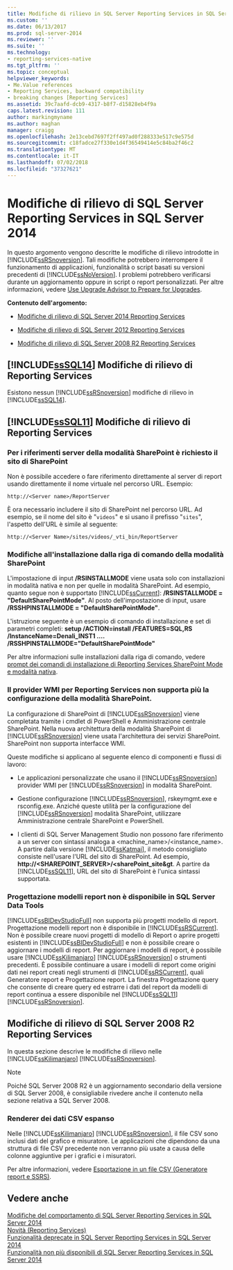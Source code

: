 ```yaml
---
title: Modifiche di rilievo in SQL Server Reporting Services in SQL Server 2014 | Microsoft Docs
ms.custom: ''
ms.date: 06/13/2017
ms.prod: sql-server-2014
ms.reviewer: ''
ms.suite: ''
ms.technology:
- reporting-services-native
ms.tgt_pltfrm: ''
ms.topic: conceptual
helpviewer_keywords:
- Me.Value references
- Reporting Services, backward compatibility
- breaking changes [Reporting Services]
ms.assetid: 39c7aafd-dcb9-4317-b8f7-d15828eb4f9a
caps.latest.revision: 111
author: markingmyname
ms.author: maghan
manager: craigg
ms.openlocfilehash: 2e13cebd7697f2ff497ad0f288333e517c9e575d
ms.sourcegitcommit: c18fadce27f330e1d4f36549414e5c84ba2f46c2
ms.translationtype: MT
ms.contentlocale: it-IT
ms.lasthandoff: 07/02/2018
ms.locfileid: "37327621"
---
```

# <a name="breaking-changes-in-sql-server-reporting-services-in-sql-server-2014"></a>Modifiche di rilievo di SQL Server Reporting Services in SQL Server 2014
  In questo argomento vengono descritte le modifiche di rilievo introdotte in [!INCLUDE[ssRSnoversion](../includes/ssrsnoversion-md.md)]. Tali modifiche potrebbero interrompere il funzionamento di applicazioni, funzionalità o script basati su versioni precedenti di [!INCLUDE[ssNoVersion](../includes/ssnoversion-md.md)]. I problemi potrebbero verificarsi durante un aggiornamento oppure in script o report personalizzati. Per altre informazioni, vedere [Use Upgrade Advisor to Prepare for Upgrades](../sql-server/install/use-upgrade-advisor-to-prepare-for-upgrades.md).  
  
 **Contenuto dell'argomento:**  
  
-   [Modifiche di rilievo di SQL Server 2014 Reporting Services](#bkmk_sql14)  
  
-   [Modifiche di rilievo di SQL Server 2012 Reporting Services](#bkmk_rc0)  
  
-   [Modifiche di rilievo di SQL Server 2008 R2 Reporting Services](#bkmk_kj)  
  
##  <a name="bkmk_sql14"></a> [!INCLUDE[ssSQL14](../includes/sssql14-md.md)] Modifiche di rilievo di Reporting Services  
 Esistono nessun [!INCLUDE[ssRSnoversion](../includes/ssrsnoversion-md.md)] modifiche di rilievo in [!INCLUDE[ssSQL14](../includes/sssql14-md.md)].  
  
##  <a name="bkmk_rc0"></a> [!INCLUDE[ssSQL11](../includes/sssql11-md.md)] Modifiche di rilievo di Reporting Services  
  
### <a name="sharepoint-mode-server-references-require-the-sharepoint-site"></a>Per i riferimenti server della modalità SharePoint è richiesto il sito di SharePoint  
 Non è possibile accedere o fare riferimento direttamente al server di report usando direttamente il nome virtuale nel percorso URL. Esempio:  
  
 `http://<Server name>/ReportServer`  
  
 È ora necessario includere il sito di SharePoint nel percorso URL. Ad esempio, se il nome del sito è "`videos`" e si usano il prefisso "`sites`", l'aspetto dell'URL è simile al seguente:  
  
 `http://<Server Name>/sites/videos/_vti_bin/ReportServer`  
  
### <a name="changes-to-sharepoint-mode-command-line-installation"></a>Modifiche all'installazione dalla riga di comando della modalità SharePoint  
 L'impostazione di input **/RSINSTALLMODE** viene usata solo con installazioni in modalità nativa e non per quelle in modalità SharePoint. Ad esempio, quanto segue non è supportato [!INCLUDE[ssCurrent](../includes/sscurrent-md.md)]: **/RSINSTALLMODE = "DefaultSharePointMode"**. Al posto dell'impostazione di input, usare **/RSSHPINSTALLMODE = "DefaultSharePointMode"**.  
  
 L'istruzione seguente è un esempio di comando di installazione e set di parametri completi: **setup /ACTION=install /FEATURES=SQL,RS /InstanceName=Denali_INST1 …. /RSSHPINSTALLMODE="DefaultSharePointMode"**  
  
 Per altre informazioni sulle installazioni dalla riga di comando, vedere [prompt dei comandi di installazione di Reporting Services SharePoint Mode e modalità nativa](install-windows/install-reporting-services-at-the-command-prompt.md).  
  
### <a name="the-reporting-services-wmi-provider-no-longer-supports-configuration-of-sharepoint-mode"></a>Il provider WMI per Reporting Services non supporta più la configurazione della modalità SharePoint.  
 La configurazione di SharePoint di [!INCLUDE[ssRSnoversion](../includes/ssrsnoversion-md.md)] viene completata tramite i cmdlet di PowerShell e Amministrazione centrale SharePoint. Nella nuova architettura della modalità SharePoint di [!INCLUDE[ssRSnoversion](../includes/ssrsnoversion-md.md)] viene usata l'architettura dei servizi SharePoint. SharePoint non supporta interfacce WMI.  
  
 Queste modifiche si applicano al seguente elenco di componenti e flussi di lavoro:  
  
-   Le applicazioni personalizzate che usano il [!INCLUDE[ssRSnoversion](../includes/ssrsnoversion-md.md)] provider WMI per [!INCLUDE[ssRSnoversion](../includes/ssrsnoversion-md.md)] in modalità SharePoint.  
  
-   Gestione configurazione [!INCLUDE[ssRSnoversion](../includes/ssrsnoversion-md.md)], rskeymgmt.exe e rsconfig.exe. Anziché queste utilità per la configurazione del [!INCLUDE[ssRSnoversion](../includes/ssrsnoversion-md.md)] modalità SharePoint, utilizzare Amministrazione centrale SharePoint e PowerShell.  
  
-   I clienti di SQL Server Management Studio non possono fare riferimento a un server con sintassi analoga a <machine_name>/<instance_name>. A partire dalla versione [!INCLUDE[ssKatmai](../includes/sskatmai-md.md)], il metodo consigliato consiste nell'usare l'URL del sito di SharePoint. Ad esempio, **http://<SHAREPOINT_SERVER>/<sharePoint_site&gt**. A partire da [!INCLUDE[ssSQL11](../includes/sssql11-md.md)], URL del sito di SharePoint è l'unica sintassi supportata.  
  
### <a name="report-model-designer-is-not-available-in-sql-server-data-tools"></a>Progettazione modelli report non è disponibile in SQL Server Data Tools  
 [!INCLUDE[ssBIDevStudioFull](../includes/ssbidevstudiofull-md.md)] non supporta più progetti modello di report. Progettazione modelli report non è disponibile in [!INCLUDE[ssRSCurrent](../includes/ssrscurrent-md.md)]. Non è possibile creare nuovi progetti di modello di Report o aprire progetti esistenti in [!INCLUDE[ssBIDevStudioFull](../includes/ssbidevstudiofull-md.md)] e non è possibile creare o aggiornare i modelli di report. Per aggiornare i modelli di report, è possibile usare [!INCLUDE[ssKilimanjaro](../includes/sskilimanjaro-md.md)] [!INCLUDE[ssRSnoversion](../includes/ssrsnoversion-md.md)] o strumenti precedenti. È possibile continuare a usare i modelli di report come origini dati nei report creati negli strumenti di [!INCLUDE[ssRSCurrent](../includes/ssrscurrent-md.md)], quali Generatore report e Progettazione report. La finestra Progettazione query che consente di creare query ed estrarre i dati del report da modelli di report continua a essere disponibile nel [!INCLUDE[ssSQL11](../includes/sssql11-md.md)] [!INCLUDE[ssRSnoversion](../includes/ssrsnoversion-md.md)].  
  
##  <a name="bkmk_kj"></a> Modifiche di rilievo di SQL Server 2008 R2 Reporting Services  
 In questa sezione descrive le modifiche di rilievo nelle [!INCLUDE[ssKilimanjaro](../includes/sskilimanjaro-md.md)] [!INCLUDE[ssRSnoversion](../includes/ssrsnoversion-md.md)].  
  
> [!NOTE]  
>  Poiché SQL Server 2008 R2 è un aggiornamento secondario della versione di SQL Server 2008, è consigliabile rivedere anche il contenuto nella sezione relativa a SQL Server 2008.  
  
### <a name="expanded-csv-data-renderer"></a>Renderer dei dati CSV espanso  
 Nelle [!INCLUDE[ssKilimanjaro](../includes/sskilimanjaro-md.md)] [!INCLUDE[ssRSnoversion](../includes/ssrsnoversion-md.md)], il file CSV sono inclusi dati del grafico e misuratore. Le applicazioni che dipendono da una struttura di file CSV precedente non verranno più usate a causa delle colonne aggiuntive per i grafici e i misuratori.  
  
 Per altre informazioni, vedere [Esportazione in un file CSV &#40;Generatore report e SSRS&#41;](report-builder/exporting-to-a-csv-file-report-builder-and-ssrs.md).  
  
## <a name="see-also"></a>Vedere anche  
 [Modifiche del comportamento di SQL Server Reporting Services in SQL Server 2014](behavior-changes-to-sql-server-reporting-services-in-sql-server-2016.md)   
 [Novità &#40;Reporting Services&#41;](what-s-new-reporting-services.md)   
 [Funzionalità deprecate in SQL Server Reporting Services in SQL Server 2014](deprecated-features-in-sql-server-reporting-services-ssrs.md)   
 [Funzionalità non più disponibili di SQL Server Reporting Services in SQL Server 2014](discontinued-functionality-to-sql-server-reporting-services-in-sql-server.md)  
  
  
